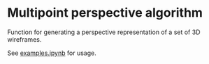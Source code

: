 # Multipoint perspective algorithm

Function for generating a perspective representation of a set of 3D wireframes.

See [examples.ipynb](examples.ipynb) for usage.
